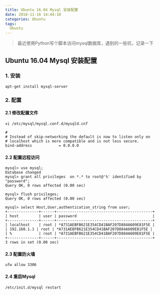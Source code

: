```yaml
---
title: Ubuntu 16.04 Mysql 安装配置
date: 2018-11-16 14:44:10
categories: Ubuntu
tags: 
  Ubuntu
---
```


> 最近使用Python写个脚本访问mysql数据库，遇到的一些坑，记录一下

## Ubuntu 16.04 Mysql 安装配置

<!--more-->

### 1. 安装
```
apt-get install mysql-server
```

### 2. 配置

#### 2.1 修改配置文件
```
vi /etc/mysql/mysql.conf.d/mysqld.cnf

#
# Instead of skip-networking the default is now to listen only on
# localhost which is more compatible and is not less secure.
bind-address            = 0.0.0.0

```

#### 2.2 配置远程访问

```
mysql> use mysql;
Database changed
mysql> grant all privileges  on *.* to root@'%' identified by "password";
Query OK, 0 rows affected (0.00 sec)

mysql> flush privileges;
Query OK, 0 rows affected (0.00 sec)

mysql> select Host,User,authentication_string from user;
+--------------+------+-------------------------------------------+
| host         | user | password                                  |
+--------------+------+-------------------------------------------+
| localhost    | root | *A731AEBFB621E354CD41BAF207D884A609E81F5E |
| 192.168.1.1 | root | *A731AEBFB621E354CD41BAF207D884A609E81F5E |
| %            | root | *A731AEBFB621E354CD41BAF207D884A609E81F5E |
+--------------+------+-------------------------------------------+
3 rows in set (0.00 sec)
```

#### 2.3 配置防火墙
```
ufw allow 3306
```

#### 2.4 重启Mysql
```
/etc/init.d/mysql restart
```

